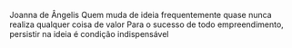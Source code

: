 Joanna de Ângelis
Quem muda de ideia frequentemente quase nunca realiza qualquer coisa de valor
Para o sucesso de todo empreendimento, persistir na ideia é condição indispensável

